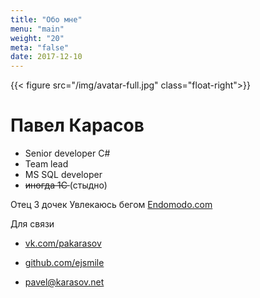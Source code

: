 ```yaml
---
title: "Обо мне"
menu: "main"
weight: "20"
meta: "false"
date: 2017-12-10
---
```


{{< figure src="/img/avatar-full.jpg" class="float-right">}}

# Павел Карасов

* Senior developer С#
* Team lead
* MS SQL developer
* <s> иногда 1С </s> (стыдно)

Отец 3 дочек
Увлекаюсь бегом [Endomodo.com](https://www.endomondo.com/profile/1658037)

Для связи

* [vk.com/pakarasov](https://vk.com/pakarasov)

* [github.com/ejsmile](https://github.com/ejsmile)

* [pavel@karasov.net](mailto:pavel@karasov.net)



